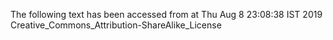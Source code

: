 The following text has been accessed from at Thu Aug 8 23:08:38 IST 2019
Creative_Commons_Attribution-ShareAlike_License
